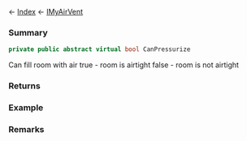 ← [Index](Api-Index) ← [IMyAirVent](SpaceEngineers.Game.ModAPI.Ingame.IMyAirVent)

### Summary

```csharp
private public abstract virtual bool CanPressurize
```

Can fill room with air true - room is airtight false - room is not airtight

### Returns

### Example

### Remarks

